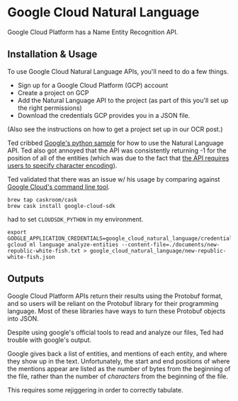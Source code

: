 # Google Cloud Natural Language

Google Cloud Platform has a Name Entity Recognition API.  

## Installation & Usage

To use Google Cloud Natural Language APIs, you'll need to do a few things.

- Sign up for a Google Cloud Platform (GCP) account
- Create a project on GCP
- Add the Natural Language API to the project (as part of this you'll set up the right permissions)
- Download the credentials GCP provides you in a JSON file.

(Also see the instructions on how to get a project set up in our OCR post.)

Ted cribbed [Google's python sample](https://cloud.google.com/natural-language/docs/analyzing-entities#language-entities-string-python) for how to use the Natural Language API.  Ted also got annoyed that the API was consistently returning -1 for the position of all of the entities (which was due to the fact that [the API requires users to specify character encoding](https://stackoverflow.com/questions/52545026/begin-offset-is-set-to-1-google-natural-language-api-entity-extraction?rq=1)).

Ted validated that there was an issue w/ his usage by comparing against [Google Cloud's command line tool](https://cloud.google.com/natural-language/docs/quickstart).

```
brew tap caskroom/cask
brew cask install google-cloud-sdk
```

had to set `CLOUDSDK_PYTHON` in my environment.

```
export GOOGLE_APPLICATION_CREDENTIALS=google_cloud_natural_language/credentials.json 
gcloud ml language analyze-entities --content-file=./documents/new-republic-white-fish.txt > google_cloud_natural_language/new-republic-white-fish.json
```

## Outputs

Google Cloud Platform APIs return their results using the Protobuf format, and so users will be reliant on the Protobuf library for their programming language.  Most of these libraries have ways to turn these Protobuf objects into JSON.

Despite using google's official tools to read and analyze our files, Ted had trouble with google's output.

Google gives back a list of entities, and mentions of each entity, and where they show up in the text.  Unfortunately, the start and end positions of where the mentions appear are listed as the number of bytes from the beginning of the file, rather than the number of _characters_ from the beginning of the file.

This requires some rejiggering in order to correctly tabulate.